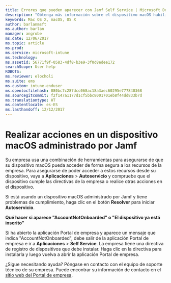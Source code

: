 ```yaml
---
title: Errores que pueden aparecer con Jamf Self Service | Microsoft Docs
description: "Obtenga más información sobre el dispositivo macOS habilitado para Intune administrado por Jamf."
keywords: Mac OS X, macOS, OS X
author: barlanmsft
ms.author: barlan
manager: angrobe
ms.date: 12/06/2017
ms.topic: article
ms.prod: 
ms.service: microsoft-intune
ms.technology: 
ms.assetid: 56771f9f-0583-4df8-b3e9-3f0d8edee172
searchScope: User help
ROBOTS: 
ms.reviewer: elocholi
ms.suite: ems
ms.custom: intune-enduser
ms.openlocfilehash: 080bc7c287dcc068ac18a3aec60295e777840368
ms.sourcegitcommit: f2f147a1177d1cf5bbc8001701eb8f44dd833b7d
ms.translationtype: HT
ms.contentlocale: es-ES
ms.lasthandoff: 12/12/2017
---
```

# <a name="performing-actions-on-a-macos-device-managed-by-jamf"></a>Realizar acciones en un dispositivo macOS administrado por Jamf

Su empresa usa una combinación de herramientas para asegurarse de que su dispositivo macOS pueda acceder de forma segura a los recursos de la empresa. Para asegurarse de poder acceder a estos recursos desde su dispositivo, vaya a **Aplicaciones** > **Autoservicio** y compruebe que el dispositivo cumple las directivas de la empresa o realice otras acciones en el dispositivo.

Si está usando un dispositivo macOS administrado por Jamf y tiene problemas de cumplimiento, haga clic en el botón **Resolver** para iniciar **Autoservicio**.

__Qué hacer si aparece "AccountNotOnboarded" o "El dispositivo ya está inscrito"__

Si ha abierto la aplicación Portal de empresa y aparece un mensaje que indica "AccountNotOnboarded", debe salir de la aplicación Portal de empresa e ir a **Aplicaciones** > **Self Service**. La empresa tiene una directiva de registro de dispositivos que debe instalar. Haga clic en la directiva para instalarla y luego vuelva a abrir la aplicación Portal de empresa.

¿Sigue necesitando ayuda? Póngase en contacto con el equipo de soporte técnico de su empresa. Puede encontrar su información de contacto en el [sitio web del Portal de empresa](https://portal.manage.microsoft.com#HelpDeskDialog).
